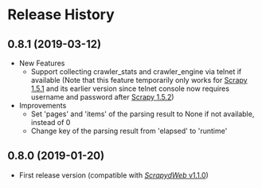 Release History
===============
0.8.1 (2019-03-12)
------------------
- New Features
  - Support collecting crawler_stats and crawler_engine via telnet if available
  (Note that this feature temporarily only works for [Scrapy 1.5.1](https://doc.scrapy.org/en/latest/news.html#scrapy-1-5-1-2018-07-12) and its earlier version 
  since telnet console now requires username and password after [Scrapy 1.5.2](https://doc.scrapy.org/en/latest/news.html#release-1-5-2))
- Improvements
  - Set 'pages' and 'items' of the parsing result to None if not available, instead of 0
  - Change key of the parsing result from 'elapsed' to 'runtime'

0.8.0 (2019-01-20)
------------------
- First release version (compatible with [*ScrapydWeb* v1.1.0](https://github.com/my8100/scrapydweb))
